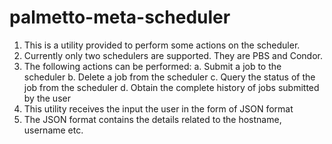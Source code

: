 # palmetto-meta-scheduler
1. This is a utility provided to perform some actions on the scheduler.
2. Currently only two schedulers are supported. They are PBS and Condor.
3. The following actions can be performed:
	a. Submit a job to the scheduler
	b. Delete a job from the scheduler
	c. Query the status of the job from the scheduler
	d. Obtain the complete history of jobs submitted by the user
4. This utility receives the input the user in the form of JSON format
5. The JSON format contains the details related to the hostname, username etc.

